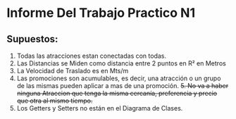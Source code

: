 # Informe Del Trabajo Practico N1

## Supuestos:

1. Todas las atracciones estan conectadas con todas.
2. Las Distancias se Miden como distancia entre 2 puntos en R² en Metros
3. La Velocidad de Traslado es en Mts/m
4. Las promociones son acumulables, es decir, una atracción o un grupo de las mismas pueden aplicar a mas de una promoción.
~~5. No va a haber ninguna Atraccion que tenga la misma cercanía, preferencia y precio que otra al mismo tiempo.~~
6. Los Getters y Setters no están en el Diagrama de Clases.